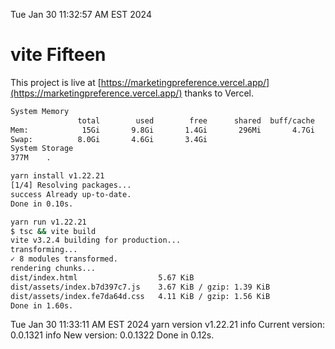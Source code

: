 Tue Jan 30 11:32:57 AM EST 2024

# vite Fifteen


This project is live at [https://marketingpreference.vercel.app/](https://marketingpreference.vercel.app/) thanks to Vercel.

```bash
System Memory
               total        used        free      shared  buff/cache   available
Mem:            15Gi       9.8Gi       1.4Gi       296Mi       4.7Gi       5.5Gi
Swap:          8.0Gi       4.6Gi       3.4Gi
System Storage
377M	.
```
```bash
yarn install v1.22.21
[1/4] Resolving packages...
success Already up-to-date.
Done in 0.10s.
```
```bash
yarn run v1.22.21
$ tsc && vite build
vite v3.2.4 building for production...
transforming...
✓ 8 modules transformed.
rendering chunks...
dist/index.html                  5.67 KiB
dist/assets/index.b7d397c7.js    3.67 KiB / gzip: 1.39 KiB
dist/assets/index.fe7da64d.css   4.11 KiB / gzip: 1.56 KiB
Done in 1.60s.
```
Tue Jan 30 11:33:11 AM EST 2024
yarn version v1.22.21
info Current version: 0.0.1321
info New version: 0.0.1322
Done in 0.12s.
